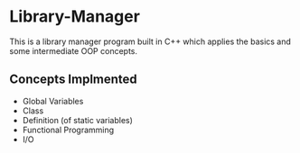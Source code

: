 # Library-Manager
This is a library manager program built in C++ which applies the basics and some intermediate OOP concepts. 

## Concepts Implmented

* Global Variables
* Class
* Definition (of static variables)
* Functional Programming
* I/O
